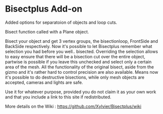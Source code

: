 # Bisectplus Add-on

Added options for separatoion of objects and loop cuts.

Bisect function called with a Plane object.

Bisect your object and get 3 vertex groups, the bisectionloop, FrontSide and BackSide respectively.
Now it's possible to let Bisectplus remember what selection you had before you well.. bisected.
Overriding the selection allows to easy ensure that there will be a bisection cut over the entire object, partwise is possible if you leave this unchecked and select only a certain area of the mesh.
All the functionality of the original bisect, aside from the gizmo and it's rather hard to control precision are also available.
Means now it's possible to do destructive bisections, while only mesh objects are accepted, cameras and lights are safe.




Use it for whatever purpose, provided you do not claim it as your own work and that you include a link to this site if redistributed.

More details on the Wiki : https://github.com/Xylvier/Bisectplus/wiki
